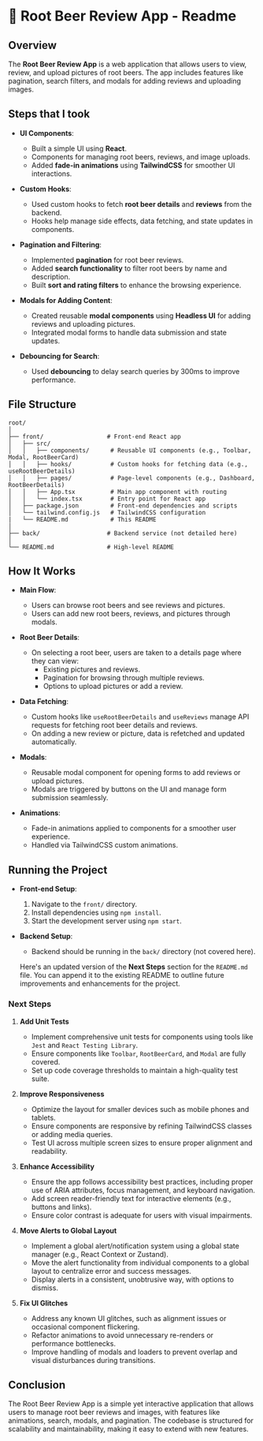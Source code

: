 # 🍻 Root Beer Review App - Readme

## Overview

The **Root Beer Review App** is a web application that allows users to view, review, and upload pictures of root beers. The app includes features like pagination, search filters, and modals for adding reviews and uploading images.

## Steps that I took

- **UI Components**:
  - Built a simple UI using **React**.
  - Components for managing root beers, reviews, and image uploads.
  - Added **fade-in animations** using **TailwindCSS** for smoother UI interactions.
  
- **Custom Hooks**:
  - Used custom hooks to fetch **root beer details** and **reviews** from the backend.
  - Hooks help manage side effects, data fetching, and state updates in components.

- **Pagination and Filtering**:
  - Implemented **pagination** for root beer reviews.
  - Added **search functionality** to filter root beers by name and description.
  - Built **sort and rating filters** to enhance the browsing experience.

- **Modals for Adding Content**:
  - Created reusable **modal components** using **Headless UI** for adding reviews and uploading pictures.
  - Integrated modal forms to handle data submission and state updates.

- **Debouncing for Search**:
  - Used **debouncing** to delay search queries by 300ms to improve performance.
  
## File Structure

```
root/
│
├── front/                  # Front-end React app
│   ├── src/
│   │   ├── components/      # Reusable UI components (e.g., Toolbar, Modal, RootBeerCard)
│   │   ├── hooks/           # Custom hooks for fetching data (e.g., useRootBeerDetails)
│   │   ├── pages/           # Page-level components (e.g., Dashboard, RootBeerDetails)
│   │   ├── App.tsx          # Main app component with routing
│   │   └── index.tsx        # Entry point for React app
│   ├── package.json         # Front-end dependencies and scripts
│   └── tailwind.config.js   # TailwindCSS configuration
|   └── README.md            # This README
│
├── back/                   # Backend service (not detailed here)
│
└── README.md               # High-level README
```

## How It Works

- **Main Flow**:
  - Users can browse root beers and see reviews and pictures.
  - Users can add new root beers, reviews, and pictures through modals.

- **Root Beer Details**:
  - On selecting a root beer, users are taken to a details page where they can view:
    - Existing pictures and reviews.
    - Pagination for browsing through multiple reviews.
    - Options to upload pictures or add a review.

- **Data Fetching**:
  - Custom hooks like `useRootBeerDetails` and `useReviews` manage API requests for fetching root beer details and reviews.
  - On adding a new review or picture, data is refetched and updated automatically.

- **Modals**:
  - Reusable modal component for opening forms to add reviews or upload pictures.
  - Modals are triggered by buttons on the UI and manage form submission seamlessly.

- **Animations**:
  - Fade-in animations applied to components for a smoother user experience.
  - Handled via TailwindCSS custom animations.

## Running the Project

- **Front-end Setup**:
  1. Navigate to the `front/` directory.
  2. Install dependencies using `npm install`.
  3. Start the development server using `npm start`.

- **Backend Setup**:
  - Backend should be running in the `back/` directory (not covered here).

  Here's an updated version of the **Next Steps** section for the `README.md` file. You can append it to the existing README to outline future improvements and enhancements for the project.

### Next Steps

1. **Add Unit Tests**
   - Implement comprehensive unit tests for components using tools like `Jest` and `React Testing Library`.
   - Ensure components like `Toolbar`, `RootBeerCard`, and `Modal` are fully covered.
   - Set up code coverage thresholds to maintain a high-quality test suite.

2. **Improve Responsiveness**
   - Optimize the layout for smaller devices such as mobile phones and tablets.
   - Ensure components are responsive by refining TailwindCSS classes or adding media queries.
   - Test UI across multiple screen sizes to ensure proper alignment and readability.

3. **Enhance Accessibility**
   - Ensure the app follows accessibility best practices, including proper use of ARIA attributes, focus management, and keyboard navigation.
   - Add screen reader-friendly text for interactive elements (e.g., buttons and links).
   - Ensure color contrast is adequate for users with visual impairments.

4. **Move Alerts to Global Layout**
   - Implement a global alert/notification system using a global state manager (e.g., React Context or Zustand).
   - Move the alert functionality from individual components to a global layout to centralize error and success messages.
   - Display alerts in a consistent, unobtrusive way, with options to dismiss.

5. **Fix UI Glitches**
   - Address any known UI glitches, such as alignment issues or occasional component flickering.
   - Refactor animations to avoid unnecessary re-renders or performance bottlenecks.
   - Improve handling of modals and loaders to prevent overlap and visual disturbances during transitions.


## Conclusion

The Root Beer Review App is a simple yet interactive application that allows users to manage root beer reviews and images, with features like animations, search, modals, and pagination. The codebase is structured for scalability and maintainability, making it easy to extend with new features.